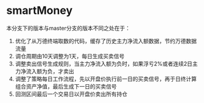 # smartMoney
本分支下的版本与master分支的版本不同之处在于：
1. 优化了从万德终端取数的代码，缓存了历史主力净流入额数据，节约万德数据流量
2. 调仓周期由10天调整为1天，每日生成买卖信号
3. 调整卖出信号生成规则，当主力净流入额为负时，如果浮亏2%或者连续2日主力净流入额为负，才卖出
4. 调整了策略每日工作流程，先以开盘价执行前一日的买卖信号，再于日终计算组合资产净值，最后生成下一日的买卖信号
5. 回测区间最后一个交易日以开盘价卖出所有持仓
